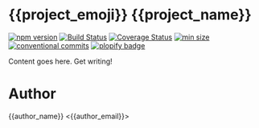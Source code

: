 <!-- <BLOCK header> -->
# {{project_emoji}} {{project_name}}
[![npm version](https://badgen.net/npm/v/{{project_name}})](https://npmjs.com/package/{{project_name}})
[![Build Status](https://travis-ci.org/{{github_username}}/{{project_name}}.svg?branch=master)](https://travis-ci.org/{{github_username}}/{{project_name}})
[![Coverage Status](https://coveralls.io/repos/github/{{github_username}}/{{project_name}}/badge.svg?branch=master)](https://coveralls.io/github/{{github_username}}/{{project_name}}?branch=master)
[![min size](https://badgen.net/bundlephobia/min/{{project_name}})](https://bundlephobia.com/result?p={{project_name}})
[![conventional commits](https://badgen.net/badge/Conventional%20Commits/1.0.0/yellow)](https://www.conventionalcommits.org/)
[![plopify badge](https://badgen.net/badge/plopify/enabled/green)](https://npmjs.com/package/plopify)
<!-- </BLOCK> -->

Content goes here.  Get writing!

<!-- <BLOCK footer> -->
# Author
{{author_name}} <{{author_email}}>
<!-- </BLOCK> --->
